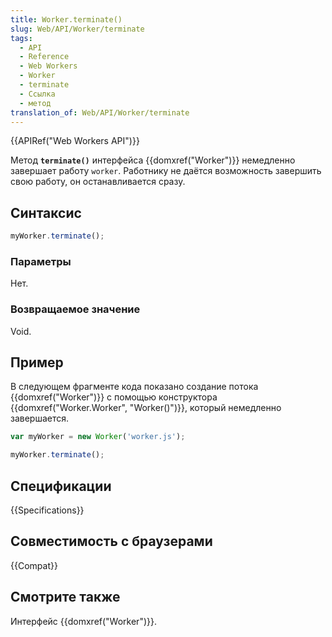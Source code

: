 ```yaml
---
title: Worker.terminate()
slug: Web/API/Worker/terminate
tags:
  - API
  - Reference
  - Web Workers
  - Worker
  - terminate
  - Ссылка
  - метод
translation_of: Web/API/Worker/terminate
---
```

{{APIRef("Web Workers API")}}

Метод **`terminate()`** интерфейса {{domxref("Worker")}} немедленно завершает работу `worker`. Работнику не даётся возможность завершить свою работу, он останавливается сразу.

## Синтаксис

```js
myWorker.terminate();
```

### Параметры

Нет.

### Возвращаемое значение

Void.

## Пример

В следующем фрагменте кода показано создание потока {{domxref("Worker")}} с помощью конструктора {{domxref("Worker.Worker", "Worker()")}}, который немедленно завершается.

```js
var myWorker = new Worker('worker.js');

myWorker.terminate();
```

## Спецификации

{{Specifications}}

## Совместимость с браузерами

{{Compat}}

## Смотрите также

Интерфейс {{domxref("Worker")}}.
